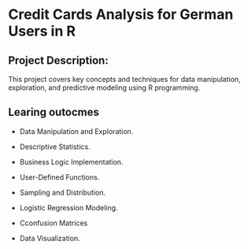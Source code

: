 # Credit Cards Analysis for German Users in R

## Project Description:
This project covers key concepts and techniques for data manipulation, exploration, and predictive modeling using R programming.

## Learing outocmes

* Data Manipulation and Exploration.

* Descriptive Statistics.

* Business Logic Implementation.

* User-Defined Functions.

* Sampling and Distribution.

* Logistic Regression Modeling.

* Cconfusion Matrices

* Data Visualization.
